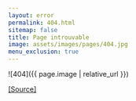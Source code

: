 ```yaml
---
layout: error
permalink: 404.html
sitemap: false
title: Page introuvable
image: assets/images/pages/404.jpg
menu_exclusion: true
---
```

![404]({{ page.image | relative_url }})

[[Source]](https://www.flickr.com/photos/aparis/24652325933/)
